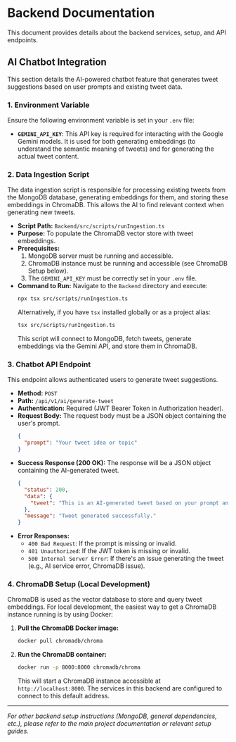 # Backend Documentation

This document provides details about the backend services, setup, and API endpoints.

## AI Chatbot Integration

This section details the AI-powered chatbot feature that generates tweet suggestions based on user prompts and existing tweet data.

### 1. Environment Variable

Ensure the following environment variable is set in your `.env` file:

-   **`GEMINI_API_KEY`**: This API key is required for interacting with the Google Gemini models. It is used for both generating embeddings (to understand the semantic meaning of tweets) and for generating the actual tweet content.

### 2. Data Ingestion Script

The data ingestion script is responsible for processing existing tweets from the MongoDB database, generating embeddings for them, and storing these embeddings in ChromaDB. This allows the AI to find relevant context when generating new tweets.

-   **Script Path:** `Backend/src/scripts/runIngestion.ts`
-   **Purpose:** To populate the ChromaDB vector store with tweet embeddings.
-   **Prerequisites:**
    1.  MongoDB server must be running and accessible.
    2.  ChromaDB instance must be running and accessible (see ChromaDB Setup below).
    3.  The `GEMINI_API_KEY` must be correctly set in your `.env` file.
-   **Command to Run:**
    Navigate to the `Backend` directory and execute:
    ```bash
    npx tsx src/scripts/runIngestion.ts
    ```
    Alternatively, if you have `tsx` installed globally or as a project alias:
    ```bash
    tsx src/scripts/runIngestion.ts
    ```
    This script will connect to MongoDB, fetch tweets, generate embeddings via the Gemini API, and store them in ChromaDB.

### 3. Chatbot API Endpoint

This endpoint allows authenticated users to generate tweet suggestions.

-   **Method:** `POST`
-   **Path:** `/api/v1/ai/generate-tweet`
-   **Authentication:** Required (JWT Bearer Token in Authorization header).
-   **Request Body:**
    The request body must be a JSON object containing the user's prompt.
    ```json
    {
      "prompt": "Your tweet idea or topic"
    }
    ```
-   **Success Response (200 OK):**
    The response will be a JSON object containing the AI-generated tweet.
    ```json
    {
      "status": 200,
      "data": {
        "tweet": "This is an AI-generated tweet based on your prompt and relevant context from existing tweets."
      },
      "message": "Tweet generated successfully."
    }
    ```
-   **Error Responses:**
    -   `400 Bad Request`: If the prompt is missing or invalid.
    -   `401 Unauthorized`: If the JWT token is missing or invalid.
    -   `500 Internal Server Error`: If there's an issue generating the tweet (e.g., AI service error, ChromaDB issue).

### 4. ChromaDB Setup (Local Development)

ChromaDB is used as the vector database to store and query tweet embeddings. For local development, the easiest way to get a ChromaDB instance running is by using Docker:

1.  **Pull the ChromaDB Docker image:**
    ```bash
    docker pull chromadb/chroma
    ```
2.  **Run the ChromaDB container:**
    ```bash
    docker run -p 8000:8000 chromadb/chroma
    ```
    This will start a ChromaDB instance accessible at `http://localhost:8000`. The services in this backend are configured to connect to this default address.

---

*For other backend setup instructions (MongoDB, general dependencies, etc.), please refer to the main project documentation or relevant setup guides.*
